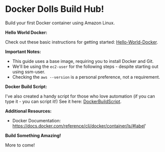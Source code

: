 # Docker Dolls Build Hub! 

Build your first Docker container using Amazon Linux. 

**Hello World Docker:**

Check out these basic instructions for getting started: [Hello-World-Docker](https://github.com/BarbieDreamz/DockerDolls/blob/b795c1a995f7875a2ac688f199211b402e1d68fd/Hello-World-Docker).

**Important Notes:**

* This guide uses a base image, requiring you to install Docker and Git.
* We'll be using the `ec2-user` for the following steps - despite starting out using ssm-user.
* Checking the `aws --version` is a personal preference, not a requirement.

**Docker Build Script:**

I've also created a handy script for those who love automation (if you can type it - you can script it!)  See it here: [DockerBuildScript](https://github.com/BarbieDreamz/DockerDolls/blob/b795c1a995f7875a2ac688f199211b402e1d68fd/DockerBuildScript).

**Additional Resources:**

* Docker Documentation: https://docs.docker.com/reference/cli/docker/container/ls/#label'
  
**Build Something Amazing!** ️

More to come!
